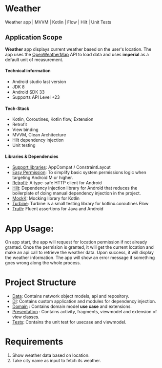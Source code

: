 # Weather
Weather app | MVVM | Kotlin | Flow | Hilt | Unit Tests

## Application Scope
**Weather** app displays current weather based on the user's location. The app uses the [OpenWeatherMap] API to load data and uses **imperial** as a default unit of measurement.

#### Technical information
- Android studio last version
- JDK 8
- Android SDK 33
- Supports API Level +23

#### Tech-Stack
- Kotlin, Coroutines, Kotlin flow, Extension
- Retrofit
- View binding
- MVVM, Clean Architecture
- Hilt dependency injection
- Unit testing

#### Libraries & Dependencies
- [Support libraries]: AppCompat / ConstraintLayout
- [Easy Permission]: To simplify basic system permissions logic when targeting Android M or higher.
- [Retrofit]: A type-safe HTTP client for Android
- [Hilt]: Dependency injection library for Android that reduces the boilerplate of doing manual dependency injection in the project.
- [MockK]: Mocking library for Kotlin
- [Turbine]: Turbine is a small testing library for kotlinx.coroutines Flow
- [Truth]: Fluent assertions for Java and Android


# App Usage:
On app start, the app will request for location permission if not already granted. Once the permision is granted, it will get the current location and make an api call to retrieve the weather data. Upon success, it will display the weather information. The app will show an error message if something goes wrong along the whole process.


# Project Structure 
- [Data]: Contains network object models, api and repository.
- [DI]: Contains custom application and modules for dependency injection.
- [Domain] : Contains domain model **use case** and extensions.
- [Presentation] : Contains activity, fragments, viewmodel and extension of view classes.
- [Tests]: Contains the unit test for usecase and viewmodel.


# Requirements
1. Show weather data based on location.
2. Take city name as input to fetch its weather.


[OpenWeatherMap]: https://openweathermap.org/
[Support libraries]: https://developer.android.com/jetpack/androidx/
[Easy Permission]: https://github.com/googlesamples/easypermissions
[Retrofit]: https://github.com/square/retrofit
[Hilt]: https://developer.android.com/training/dependency-injection/hilt-android
[MVVM]: https://developer.android.com/topic/architecture
[MockK]: https://mockk.io/
[Turbine]: https://github.com/cashapp/turbine
[Truth]: https://github.com/google/truth

[Data]: app/src/main/java/org/aditya/weather/data
[DI]: master/app/src/main/java/org/bad_coder/weather/di
[Domain]: app/src/main/java/org/aditya/weather/domain
[Presentation]: app/src/main/java/org/aditya/weather/presentation
[Tests]: app/src/test/java/org/aditya/weather
